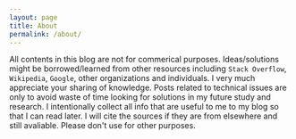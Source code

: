 ```yaml
---
layout: page
title: About
permalink: /about/
---
```


<!-- This is the base Jekyll theme. You can find out more info about customizing your Jekyll theme, as well as basic Jekyll usage documentation at [jekyllrb.com](https://jekyllrb.com/)

You can find the source code for Minima at GitHub:
[jekyll][jekyll-organization] /
[minima](https://github.com/jekyll/minima)

You can find the source code for Jekyll at GitHub:
[jekyll][jekyll-organization] /
[jekyll](https://github.com/jekyll/jekyll)


[jekyll-organization]: https://github.com/jekyll -->
All contents in this blog are not for commerical purposes. Ideas/solutions might be borrowed/learned from other resources including `Stack Overflow`, `Wikipedia`, `Google`, other organizations and individuals. I very much appreciate your sharing of knowledge. Posts related to technical issues are only to avoid waste of time looking for solutions in my future study and research. I intentionally collect all info that are useful to me to my blog so that I can read later. I will cite the sources if they are from elsewhere and still avaliable. Please don't use for other purposes.
